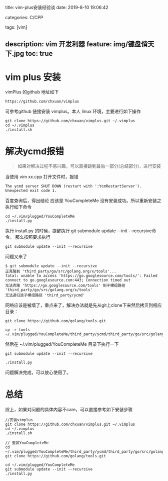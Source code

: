 
title: vim-plus安装经验谈
date: 2019-8-10 19:06:42

categories: C/CPP
 
tags: [vim]

description: vim 开发利器
feature: img/键盘俏天下.jpg
toc: true
---

# vim plus 安装
vimPlus 的github 地址如下
```
https://github.com/chxuan/vimplus
```

可参考github 链接安装 vimplus。本人 linux 环境，主要进行如下操作

```
git clone https://github.com/chxuan/vimplus.git ~/.vimplus
cd ~/.vimplus
./install.sh
```

# 解决ycmd报错
> 如果对解决过程不感兴趣，可以直接跳到最后一部分(总结部分)，进行安装

当使用 vim xx.cpp 打开文件时，报错
```
The ycmd server SHUT DOWN (restart with ':YcmRestartServer'). Unexpected exit code 1.
```
百度查询后，得出结论 应该是 YouCompleteMe 没有安装成功。所以重新安装之
执行如下命令
```
cd ~/.vim/plugged/YouCompleteMe
./install.py
```
执行 install.py 的时候，提醒执行 git submodule update --init --recursive命令。
那么按照要求执行 
```
git submodule update --init --recursive
```
问题又来了
```
$ git submodule update --init --recursive
正克隆到 'third_party/go/src/golang.org/x/tools'...
fatal: unable to access 'https://go.googlesource.com/tools/': Failed connect to go.googlesource.com:443; Connection timed out
无法克隆 'https://go.googlesource.com/tools' 到子模组路径 'third_party/go/src/golang.org/x/tools'
无法递归进子模组路径 'third_party/ycmd'
```
网络应该是被墙了，重点来了，解决办法就是先从git上clone下来然后拷贝到相应目录：
```
git clone https://github.com/golang/tools.git

cp -r tools ~/.vim/plugged/YouCompleteMe/third_party/ycmd/third_party/go/src/golang.org/x
```

然后在 ~/.vim/plugged/YouCompleteMe 目录下执行一下

```
git submodule update --init --recursive

./install.py
```

问题解决完成，可以放心使用了。

# 总结
综上，如果对问题的具体内容不care，可以直接参考如下安装步骤

```
//安装vimplus
git clone https://github.com/chxuan/vimplus.git ~/.vimplus
cd ~/.vimplus
./install.sh

// 重装YouCompleteMe
cd ~/.vim/plugged/YouCompleteMe/third_party/ycmd/third_party/go/src/golang.org/x
git clone https://github.com/golang/tools.git

cd ~/.vim/plugged/YouCompleteMe
git submodule update --init --recursive
./install.py
```


